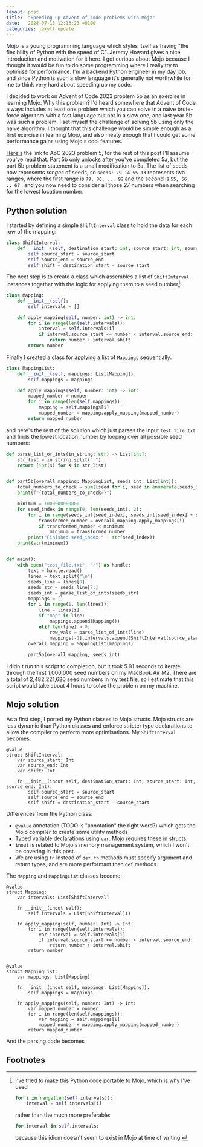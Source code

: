 ```yaml
---
layout: post
title:  "Speeding up Advent of code problems with Mojo"
date:   2024-07-13 12:13:23 +0100
categories: jekyll update
---
```


Mojo is a young programming language which styles itself as having "the flexibility of Python with the speed of C".
Jeremy Howard gives a nice introduction and motivation for it here. I got curious about Mojo because I thought it
would be fun to do some programming where I really try to optimise for performance.  I'm a backend Python engineer in my
day job, and since Python is such a slow language it's generally not worthwhile for me to think very hard about speeding
up my code.

I decided to work on Advent of Code 2023 problem 5b as an exercise in learning Mojo.  Why this problem?  I'd heard
somewhere that Advent of Code always includes at least one problem which you can solve in a naive brute-force
algorithm with a fast language but not in a slow one, and last year 5b was such a problem. I set myself the challenge of
solving 5b using only the naive algorithm.  I thought that this challenge would be simple enough as a first exercise in
learning Mojo, and also meaty enough that I could get some performance gains using Mojo's cool features.

[Here's](https://adventofcode.com/2023/day/5) the link to AoC 2023 problem 5, for the rest of this post I'll assume
you've read that.  Part 5b only unlocks after you've completed 5a, but the part 5b problem statement is a small
modification to 5a.  The list of seeds now represents *ranges* of seeds, so `seeds: 79 14 55 13` represents two ranges,
where the first range is `79, 80, ... 92` and the second is `55, 56, .. 67` , and you now need to consider all those 27
numbers when searching for the lowest location number.

## Python solution

I started by defining a simple `ShiftInterval` class to hold the data for each row of the mapping:

```python
class ShiftInterval:
    def __init__(self, destination_start: int, source_start: int, source_end: int):
        self.source_start = source_start
        self.source_end = source_end
        self.shift = destination_start - source_start
```

The next step is to create a class which assembles a list of `ShiftInterval` instances  together with the logic for applying them to a seed number[^1]:

```python
class Mapping:
    def __init__(self):
        self.intervals = []

    def apply_mapping(self, number: int) -> int:
        for i in range(len(self.intervals)):
            interval = self.intervals[i]
            if interval.source_start <= number < interval.source_end:
                return number + interval.shift
        return number
```

Finally I created a class for applying a list of `Mappings` sequentially:

```python
class MappingList:
    def __init__(self, mappings: List[Mapping]):
        self.mappings = mappings

    def apply_mappings(self, number: int) -> int:
        mapped_number = number
        for i in range(len(self.mappings)):
            mapping = self.mappings[i]
            mapped_number = mapping.apply_mapping(mapped_number)
        return mapped_number
```

and here's the rest of the solution which just parses the input `test_file.txt` and finds the lowest location number by looping over all possible seed numbers:

```python
def parse_list_of_ints(in_string: str) -> List[int]:
    str_list = in_string.split(" ")
    return [int(s) for s in str_list]


def part5b(overall_mapping: MappingList, seeds_int: List[int]):
    total_numbers_to_check = sum([seed for i, seed in enumerate(seeds_int) if i % 2 != 0])
    print(f"{total_numbers_to_check=}")

    minimum = 1000000000000
    for seed_index in range(0, len(seeds_int), 2):
        for i in range(seeds_int[seed_index], seeds_int[seed_index] + seeds_int[seed_index + 1]):
            transformed_number = overall_mapping.apply_mappings(i)
            if transformed_number < minimum:
                minimum = transformed_number
        print("Finished seed_index " + str(seed_index))
    print(str(minimum))


def main():
    with open("test_file.txt", "r") as handle:
        text = handle.read()
        lines = text.split("\n")
        seeds_line = lines[0]
        seeds_str = seeds_line[7:]
        seeds_int = parse_list_of_ints(seeds_str)
        mappings = []
        for i in range(1, len(lines)):
            line = lines[i]
            if "map" in line:
                mappings.append(Mapping())
            elif len(line) > 0:
                row_vals = parse_list_of_ints(line)
                mappings[-1].intervals.append(ShiftInterval(source_start=row_vals[1], source_end=row_vals[1] + row_vals[2], destination_start=row_vals[0]))
        overall_mapping = MappingList(mappings)

        part5b(overall_mapping, seeds_int)

```

I didn't run this script to completion, but it took 5.91 seconds to iterate through the first 1,000,000 seed
numbers on my MacBook Air M2.  There are a total of 2,482,221,626 seed numbers in my test file, so I estimate that this
script would take about 4 hours to solve the problem on my machine.

## Mojo solution

As a first step, I ported my Python classes to Mojo structs.  Mojo structs are less dynamic than Python classes and
enforce stricter type declarations to allow the compiler to perform more optimisations.  My `ShiftInterval` becomes:

```
@value
struct ShiftInterval:
    var source_start: Int
    var source_end: Int
    var shift: Int

    fn __init__(inout self, destination_start: Int, source_start: Int, source_end: Int):
        self.source_start = source_start
        self.source_end = source_end
        self.shift = destination_start - source_start
```

Differences from the Python class:
- `@value` annotation (TODO is "annotation" the right word?) which gets the Mojo compiler to create some utility methods
- Typed variable declarations using `var`.  Mojo requires these in structs.
- `inout` is related to Mojo's memory management system, which I won't be covering in this post.
- We are using `fn` instead of `def`.  `fn` methods must specify argument and return types, and are more performant than `def` methods.

The `Mapping` and `MappingList` classes become:

```
@value
struct Mapping:
    var intervals: List[ShiftInterval]

    fn __init__(inout self):
        self.intervals = List[ShiftInterval]()

    fn apply_mapping(self, number: Int) -> Int:
        for i in range(len(self.intervals)):
            var interval = self.intervals[i]
            if interval.source_start <= number < interval.source_end:
                return number + interval.shift
        return number


@value
struct MappingList:
    var mappings: List[Mapping]

    fn __init__(inout self, mappings: List[Mapping]):
        self.mappings = mappings

    fn apply_mappings(self, number: Int) -> Int:
        var mapped_number = number
        for i in range(len(self.mappings)):
            var mapping = self.mappings[i]
            mapped_number = mapping.apply_mapping(mapped_number)
        return mapped_number
```

And the parsing code becomes

## Footnotes

[^1]: I've tried to make this Python code portable to Mojo, which is why I've used
    ```python
    for i in range(len(self.intervals)):
        interval = self.intervals[i]
    ```
    rather than the much more preferable:
    ```python
    for interval in self.intervals:
    ```
    because this idiom doesn't seem to exist in Mojo at time of writing.
